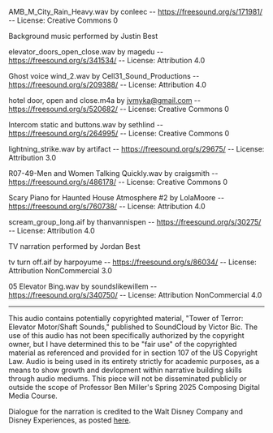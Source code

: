 AMB_M_City_Rain_Heavy.wav by conleec -- https://freesound.org/s/171981/ -- License: Creative Commons 0

Background music performed by Justin Best

elevator_doors_open_close.wav by magedu -- https://freesound.org/s/341534/ -- License: Attribution 4.0

Ghost voice wind_2.wav by Cell31_Sound_Productions -- https://freesound.org/s/209388/ -- License: Attribution 4.0

hotel door, open and close.m4a by jvmyka@gmail.com -- https://freesound.org/s/520682/ -- License: Creative Commons 0

Intercom static and buttons.wav by sethlind -- https://freesound.org/s/264995/ -- License: Creative Commons 0

lightning_strike.wav by artifact -- https://freesound.org/s/29675/ -- License: Attribution 3.0

R07-49-Men and Women Talking Quickly.wav by craigsmith -- https://freesound.org/s/486178/ -- License: Creative Commons 0

Scary Piano for Haunted House Atmosphere #2 by LolaMoore -- https://freesound.org/s/760738/ -- License: Attribution 4.0

scream_group_long.aif by thanvannispen -- https://freesound.org/s/30275/ -- License: Attribution 4.0

TV narration performed by Jordan Best 

tv turn off.aif by harpoyume -- https://freesound.org/s/86034/ -- License: Attribution NonCommercial 3.0

05 Elevator Bing.wav by soundslikewillem -- https://freesound.org/s/340750/ -- License: Attribution NonCommercial 4.0



____

This audio contains potentially copyrighted material, "Tower of Terror: Elevator Motor/Shaft Sounds," published to SoundCloud by Victor Bic. The use of this audio has not been specifically authorized by the copyright owner, but I have determined this to be "fair use" of the copyrighted material as referenced and provided for in section 107 of the US Copyright Law. Audio is being used in its entirety strictly for academic purposes, as a means to show growth and devlopment within narrative building skills through audio mediums. This piece will not be disseminated publicly or outside the scope of Professor Ben Miller's Spring 2025 Composing Digital Media Course.

Dialogue for the narration is credited to the Walt Disney Company and Disney Experiences, as posted [here](https://towerofterror.fandom.com/wiki/The_Twilight_Zone_Tower_of_Terror_(script)). 
